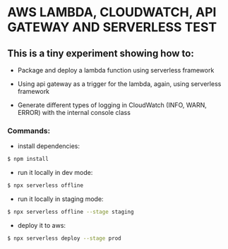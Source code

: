 # AWS LAMBDA, CLOUDWATCH, API GATEWAY AND SERVERLESS TEST

## This is a tiny experiment showing how to:

- Package and deploy a lambda function using serverless framework

- Using api gateway as a trigger for the lambda, again, using serverless framework

- Generate different types of logging in CloudWatch (INFO, WARN, ERROR) with the internal console class

### Commands:

- install dependencies:

```bash
$ npm install
```

- run it locally in dev mode:

```bash
$ npx serverless offline
```

- run it locally in staging mode:

```bash
$ npx serverless offline --stage staging
```

- deploy it to aws:

```bash
$ npx serverless deploy --stage prod
```
